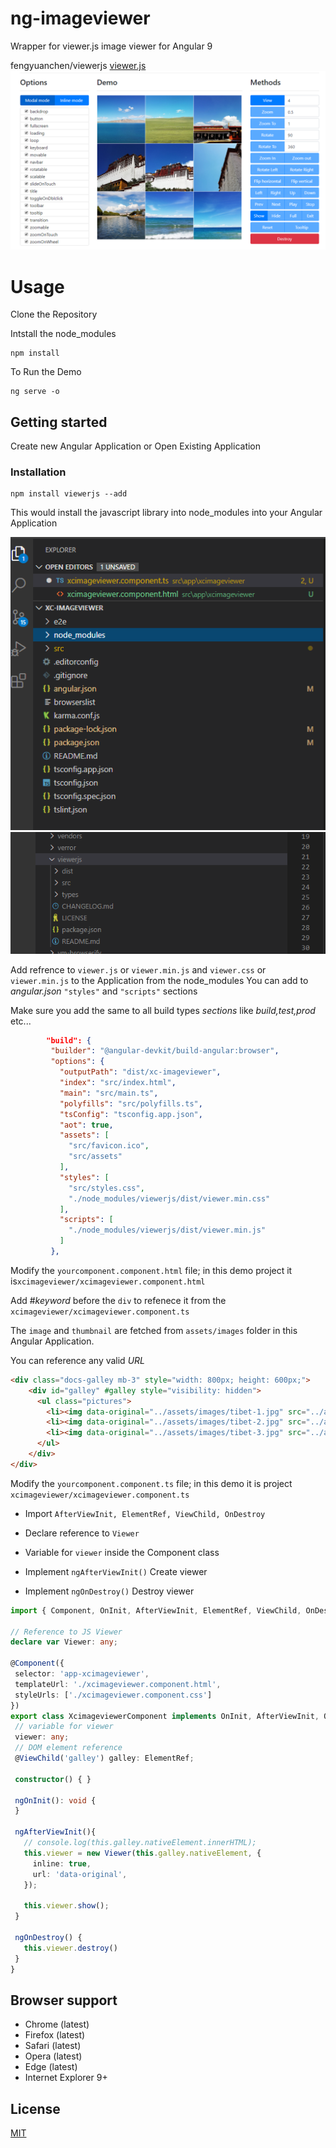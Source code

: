 # ng-imageviewer
Wrapper for viewer.js image viewer for Angular 9

fengyuanchen/viewerjs   <a href="https://github.com/fengyuanchen/viewerjs">viewer.js</a>
![Javascript Viewer](/images/viewerdemo.PNG)

# Usage

Clone the Repository 

Intstall the node_modules 

```shell
npm install
```
To Run the Demo

```shell
ng serve -o
```



## Getting started

Create new Angular Application or Open Existing Application

### Installation

```shell
npm install viewerjs --add
```
This would install the javascript library into node_modules into your Angular Application

![Angular Project folder](/images/project.PNG)
![Angular node_modules folder](/images/node_modules.PNG)


Add refrence to ```viewer.js``` or ```viewer.min.js``` and ```viewer.css``` or ```viewer.min.js``` to the Application from the node_modules
You can add to _angular.json_ ```"styles"``` and ```"scripts"``` sections

Make sure you add the same to all build types *sections* like _build,test,prod_ etc...


 ```json
         "build": {
          "builder": "@angular-devkit/build-angular:browser",
          "options": {
            "outputPath": "dist/xc-imageviewer",
            "index": "src/index.html",
            "main": "src/main.ts",
            "polyfills": "src/polyfills.ts",
            "tsConfig": "tsconfig.app.json",
            "aot": true,
            "assets": [
              "src/favicon.ico",
              "src/assets"
            ],
            "styles": [
              "src/styles.css",
              "./node_modules/viewerjs/dist/viewer.min.css"
            ],
            "scripts": [
              "./node_modules/viewerjs/dist/viewer.min.js"
            ]
          },
```

Modify the ```yourcomponent.component.html``` file; in this demo project it is```xcimageviewer/xcimageviewer.component.html```

Add #_keyword_ before the ```div``` to refenece it from the ```xcimageviewer/xcimageviewer.component.ts```

The ```image``` and ```thumbnail``` are fetched from  ```assets/images``` folder in this Angular Application.

You can reference any valid _URL_

```html
<div class="docs-galley mb-3" style="width: 800px; height: 600px;">
    <div id="galley" #galley style="visibility: hidden">
      <ul class="pictures">
        <li><img data-original="../assets/images/tibet-1.jpg" src="../assets/images/thumbnails/tibet-1.jpg" alt="Cuo Na Lake"></li>
        <li><img data-original="../assets/images/tibet-2.jpg" src="../assets/images/thumbnails/tibet-2.jpg" alt="Tibetan Plateau"></li>
        <li><img data-original="../assets/images/tibet-3.jpg" src="../assets/images/thumbnails/tibet-3.jpg" alt="Jokhang Temple"></li>
      </ul>
    </div>
</div>
```

Modify the ```yourcomponent.component.ts``` file; in this demo it is project ```xcimageviewer/xcimageviewer.component.ts```


 - Import ```AfterViewInit, ElementRef, ViewChild, OnDestroy```

 - Declare reference to ```Viewer```

 - Variable for ```viewer``` inside the Component class
 
 - Implement ```ngAfterViewInit()``` Create viewer 

 - Implement ```ngOnDestroy()``` Destroy viewer

 
 ```ts
import { Component, OnInit, AfterViewInit, ElementRef, ViewChild, OnDestroy } from '@angular/core';

// Reference to JS Viewer
declare var Viewer: any;

@Component({
  selector: 'app-xcimageviewer',
  templateUrl: './xcimageviewer.component.html',
  styleUrls: ['./xcimageviewer.component.css']
})
export class XcimageviewerComponent implements OnInit, AfterViewInit, OnDestroy {
  // variable for viewer
  viewer: any;
  // DOM element reference
  @ViewChild('galley') galley: ElementRef;

  constructor() { }

  ngOnInit(): void {
  }

  ngAfterViewInit(){
    // console.log(this.galley.nativeElement.innerHTML);
    this.viewer = new Viewer(this.galley.nativeElement, {
      inline: true,
      url: 'data-original',
    });

    this.viewer.show();
  }

  ngOnDestroy() {
    this.viewer.destroy()
  }
}

```
## Browser support

- Chrome (latest)
- Firefox (latest)
- Safari (latest)
- Opera (latest)
- Edge (latest)
- Internet Explorer 9+

## License

[MIT](https://opensource.org/licenses/MIT)
